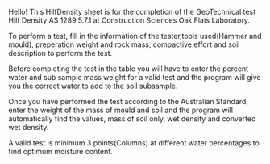 Hello!
This HilfDensity sheet is for the completion of the GeoTechnical test Hilf Density AS 1289.5.7.1 at Construction Sciences Oak Flats Laboratory.

To perform a test, fill in the information of the tester,tools used(Hammer and mould), preperation weight and rock mass, compactive effort and soil description to perform the test.

Before completing the test in the table you will have to enter the percent water and sub sample mass weight for a valid test and the program will give you the correct water to add to the soil subsample.

Once you have performed the test according to the Australian Standard, enter the weight of the mass of mould and soil and the program will automatically find the values, mass of soil only, wet density and converted wet density.

A valid test is minimum 3 points(Columns) at different water percentages to find optimum moisture content.
